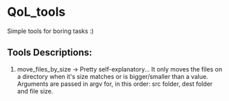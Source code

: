 # QoL_tools

Simple tools for boring tasks :)

## Tools Descriptions:

1. move_files_by_size -> Pretty self-explanatory... It only moves the files on a directory when it's size matches or is bigger/smaller than a value. Arguments are passed in argv for, in this order: src folder, dest folder and file size.
